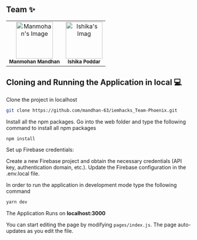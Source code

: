 ## Team ✨

<table>
  <tr>
    <td align="center"><img src="https://res.cloudinary.com/dk8ign4oc/image/upload/w_1000,ar_16:9,c_fill,g_auto,e_sharpen/v1688576424/my_veu64j.jpg" width="100px;" alt="Manmohan's Image"/><br /><sub><b>Manmohan Mandhan</b></sub><br /></td>
    <td align="center"><img src="https://res.cloudinary.com/dk8ign4oc/image/upload/w_1000,ar_16:9,c_fill,g_auto,e_sharpen/v1688576504/1675244779876_gunj5f.jpg" width="100px;" alt="Ishika's Imag"/><br /><sub><b>Ishika Poddar</b></sub><br /></td>
  </tr>
</table>

## Cloning and Running the Application in local 💻

Clone the project in localhost
```bash
git clone https://github.com/mandhan-63/iemhacks_Team-Phoenix.git
```
Install all the npm packages. Go into the web folder and type the following command to install all npm packages

```bash
npm install
```

Set up Firebase credentials:

Create a new Firebase project and obtain the necessary credentials (API key, authentication domain, etc.). Update the Firebase configuration in the .env.local file.

In order to run the application in development mode type the following command

```bash
yarn dev
```

The Application Runs on **localhost:3000**

You can start editing the page by modifying `pages/index.js`. The page auto-updates as you edit the file.
